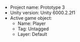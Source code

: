 <!-- UNITY CODE ASSIST INSTRUCTIONS START -->
- Project name: Prototype 3
- Unity version: Unity 6000.2.2f1
- Active game object:
  - Name: Player
  - Tag: Untagged
  - Layer: Default
<!-- UNITY CODE ASSIST INSTRUCTIONS END -->